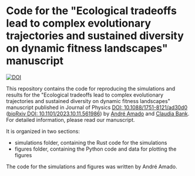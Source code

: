 # Code for the "Ecological tradeoffs lead to complex evolutionary trajectories and sustained diversity on dynamic fitness landscapes" manuscript

[![DOI](https://zenodo.org/badge/781086779.svg)](https://zenodo.org/doi/10.5281/zenodo.10909511)

This repository contains the code for reproducing the simulations and results for the "Ecological tradeoffs lead to complex evolutionary trajectories and sustained diversity on dynamic fitness landscapes" manuscript published in Journal of Physics [DOI: 10.1088/1751-8121/ad30d0](https://doi.org/10.1088/1751-8121/ad30d0) ([bioRxiv DOI: 10.1101/2023.10.11.561986](https://doi.org/10.1101/2023.10.11.561986)) by [André Amado](https://andreamado.github.io/me/) and [Claudia Bank](https://orcid.org/0000-0003-4730-758X). For detailed information, please read our manuscript.

It is organized in two sections:
- simulations folder, containing the Rust code for the simulations
- figures folder, containing the Python code and data for plotting the figures

The code for the simulations and figures was written by André Amado.